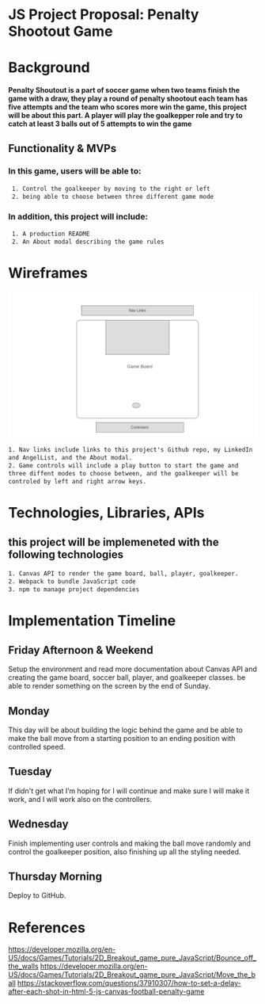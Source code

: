 # JS Project Proposal: Penalty Shootout Game
# Background 
#### Penalty Shoutout is a part of soccer game when two teams finish the game with a draw, they play a round of penalty shootout each team has five attempts and the team who scores more win the game, this project will be about this part. A player will play the goalkepper role and try to catch at least 3 balls out of 5 attempts to win the game  

## Functionality & MVPs
### In this game, users will be able to:
     1. Control the goalkeeper by moving to the right or left 
     2. being able to choose between three different game mode  
### In addition, this project will include: 
     1. A production README 
     2. An About modal describing the game rules 
# Wireframes 
![Wireframe](homepage2.png)

    1. Nav links include links to this project's Github repo, my LinkedIn and AngelList, and the About modal.
    2. Game controls will include a play button to start the game and three diffent modes to choose between, and the goalkeeper will be controled by left and right arrow keys.

# Technologies, Libraries, APIs
## this project will be implemeneted with the following technologies 
    1. Canvas API to render the game board, ball, player, goalkeeper.
    2. Webpack to bundle JavaScript code 
    3. npm to manage project dependencies

# Implementation Timeline
## Friday Afternoon & Weekend
Setup the environment and read more documentation about Canvas API and creating the game board, soccer ball, player, and goalkeeper classes. be able to render something on the screen by the end of Sunday.
## Monday
This day will be about building the logic behind the game and be able to make the ball move from a starting position to an ending position with controlled speed.
## Tuesday
If didn't get what I’m hoping for I will continue and make sure I will make it work, and I will work also on the controllers.
## Wednesday
Finish implementing user controls and making the ball move randomly and control the goalkeeper position, also finishing up all the styling needed.
## Thursday Morning
Deploy to GitHub.
# References 
https://developer.mozilla.org/en-US/docs/Games/Tutorials/2D_Breakout_game_pure_JavaScript/Bounce_off_the_walls
https://developer.mozilla.org/en-US/docs/Games/Tutorials/2D_Breakout_game_pure_JavaScript/Move_the_ball
https://stackoverflow.com/questions/37910307/how-to-set-a-delay-after-each-shot-in-html-5-js-canvas-football-penalty-game


